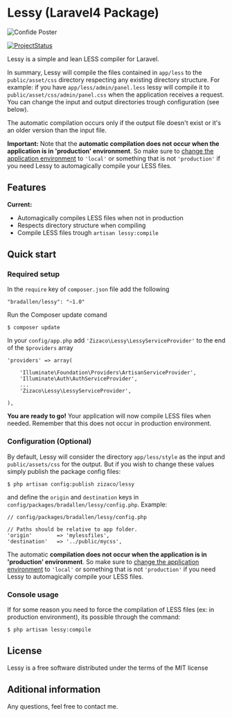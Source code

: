 # Lessy (Laravel4 Package)

![Confide Poster](https://dl.dropbox.com/u/12506137/libs_bundles/lessy.png)

[![ProjectStatus](http://stillmaintained.com/Zizaco/lessy.png)](http://stillmaintained.com/Zizaco/lessy)

Lessy is a simple and lean LESS compiler for Laravel.

In summary, Lessy will compile the files contained in `app/less` to the `public/asset/css` directory respecting any existing directory structure. For example: if you have `app/less/admin/panel.less` lessy will compile it to `public/asset/css/admin/panel.css` when the application receives a request. You can change the input and output directories trough configuration (see below).

The automatic compilation occurs only if the output file doesn't exist or it's an older version than the input file.

**Important:**
Note that the **automatic compilation does not occur when the application is in 'production' environment**. So make sure to [change the application environment](http://four.laravel.com/docs/configuration#environment-configuration "Environment Configuration") to `'local'` or something that is not `'production'` if you need Lessy to automagically compile your LESS files.

## Features

**Current:**
- Automagically compiles LESS files when not in production
- Respects directory structure when compiling
- Compile LESS files trough `artisan lessy:compile`

## Quick start

### Required setup

In the `require` key of `composer.json` file add the following

    "bradallen/lessy": "~1.0"

Run the Composer update comand

    $ composer update

In your `config/app.php` add `'Zizaco\Lessy\LessyServiceProvider'` to the end of the `$providers` array

    'providers' => array(

        'Illuminate\Foundation\Providers\ArtisanServiceProvider',
        'Illuminate\Auth\AuthServiceProvider',
        ...
        'Zizaco\Lessy\LessyServiceProvider',

    ),

**You are ready to go!** Your application will now compile LESS files when needed. Remember that this does not occur in production environment.

### Configuration (Optional)

By default, Lessy will consider the directory `app/less/style` as the input and `public/assets/css` for the output. But if you wish to change these values ​​simply publish the package config files:

    $ php artisan config:publish zizaco/lessy

and define the `origin` and `destination` keys in `config/packages/bradallen/lessy/config.php`. Example:

    // config/packages/bradallen/lessy/config.php

    // Paths should be relative to app folder.
    'origin'        => 'mylessfiles',
    'destination'   => '../public/mycss',

The automatic **compilation does not occur when the application is in 'production' environment**. So make sure to [change the application environment](http://four.laravel.com/docs/configuration#environment-configuration "Environment Configuration") to `'local'` or something that is not `'production'` if you need Lessy to automagically compile your LESS files.

### Console usage

If for some reason you need to force the compilation of LESS files (ex: in production environment), its possible through the command:

    $ php artisan lessy:compile

## License

Lessy is a free software distributed under the terms of the MIT license

## Aditional information

Any questions, feel free to contact me.
